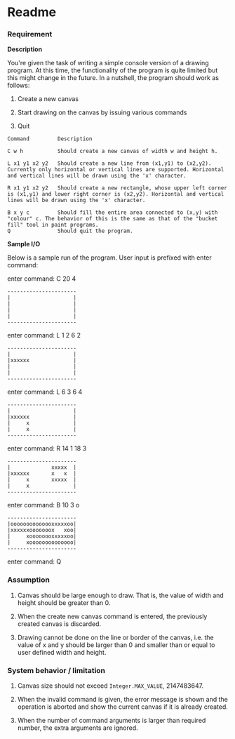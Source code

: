 Readme
====
### Requirement

__Description__

You're given the task of writing a simple console version of a drawing program. 
At this time, the functionality of the program is quite limited but this might change in the future. 
In a nutshell, the program should work as follows:

 1. Create a new canvas

 2. Start drawing on the canvas by issuing various commands

 3. Quit

```
Command			Description

C w h           Should create a new canvas of width w and height h.

L x1 y1 x2 y2   Should create a new line from (x1,y1) to (x2,y2). Currently only horizontal or vertical lines are supported. Horizontal and vertical lines will be drawn using the 'x' character.

R x1 y1 x2 y2   Should create a new rectangle, whose upper left corner is (x1,y1) and lower right corner is (x2,y2). Horizontal and vertical lines will be drawn using the 'x' character.

B x y c         Should fill the entire area connected to (x,y) with "colour" c. The behavior of this is the same as that of the "bucket fill" tool in paint programs.
Q               Should quit the program.
```

__Sample I/O__

Below is a sample run of the program. User input is prefixed with enter command:

enter command: C 20 4

```
----------------------
|                    |
|                    |
|                    |
|                    |
----------------------
```

enter command: L 1 2 6 2

```
----------------------
|                    |
|xxxxxx              |
|                    |
|                    |
----------------------
```

enter command: L 6 3 6 4

```
----------------------
|                    |
|xxxxxx              |
|     x              |
|     x              |
----------------------
```

enter command: R 14 1 18 3

```
----------------------
|             xxxxx  |
|xxxxxx       x   x  |
|     x       xxxxx  |
|     x              |
----------------------
```

enter command: B 10 3 o

```
----------------------
|oooooooooooooxxxxxoo|
|xxxxxxooooooox   xoo|
|     xoooooooxxxxxoo|
|     xoooooooooooooo|
----------------------
```

enter command: Q



### Assumption

1. Canvas should be large enough to draw. That is, the value of width and height should be greater than 0.

2. When the create new canvas command is entered, the previously created canvas is discarded.

3. Drawing cannot be done on the line or border of the canvas, i.e. the value of x and y should be larger than 0 and smaller than or equal to user defined width and height.

### System behavior / limitation

1. Canvas size should not exceed `Integer.MAX_VALUE`, 2147483647.

2. When the invalid command is given, the error message is shown and the operation is aborted and show the current canvas if it is already created.

3. When the number of command arguments is larger than required number, the extra arguments are ignored.